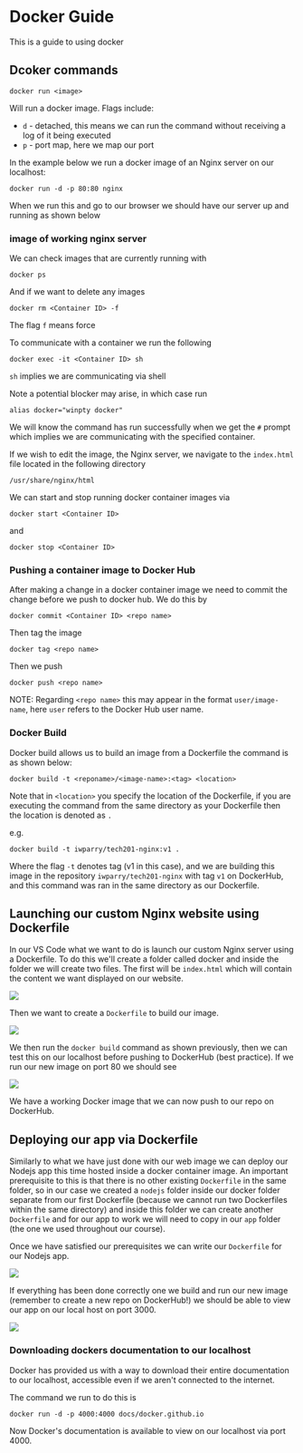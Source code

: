 # Docker Guide
This is a guide to using docker


## Dcoker commands
```
docker run <image>
```
Will run a docker image. Flags include:
- `d` - detached, this means we can run the command without receiving a log of it being executed
- `p` - port map, here we map our port

In the example below we run a docker image of an Nginx server on our localhost:
```
docker run -d -p 80:80 nginx
```
When we run this and go to our browser we should have our server up and running as shown below
### image of working nginx server

We can check images that are currently running with
```
docker ps
```
And if we want to delete any images
```
docker rm <Container ID> -f
```
The flag `f` means force

To communicate with a container we run the following
```
docker exec -it <Container ID> sh
```
`sh` implies we are communicating via shell

Note a potential blocker may arise, in which case run
```
alias docker="winpty docker"
```
We will know the command has run successfully when we get the `#` prompt which implies we are communicating with the specified container.

If we wish to edit the image, the Nginx server, we navigate to the `index.html` file located in the following directory
```
/usr/share/nginx/html
```
We can start and stop running docker container images via
```
docker start <Container ID>
```
and
```
docker stop <Container ID>
```

### Pushing a container image to Docker Hub
After making a change in a docker container image we need to commit the change before we push to docker hub. We do this by 
```
docker commit <Container ID> <repo name>
```
Then tag the image
```
docker tag <repo name>
```
Then we push
```
docker push <repo name>
```
NOTE: Regarding `<repo name>` this may appear in the format `user/image-name`, here `user` refers to the Docker Hub user name.

### Docker Build
Docker build allows us to build an image from a Dockerfile the command is as shown below:
```
docker build -t <reponame>/<image-name>:<tag> <location>
```
Note that in `<location>` you specify the location of the Dockerfile, if you are executing the command from the same directory as your Dockerfile then the location is denoted as `.`

e.g.
```
docker build -t iwparry/tech201-nginx:v1 .
```
Where the flag `-t` denotes tag (v1 in this case), and we are building this image in the repository `iwparry/tech201-nginx` with tag `v1` on DockerHub, and this command was ran in the same directory as our Dockerfile.

## Launching our custom Nginx website using Dockerfile
In our VS Code what we want to do is launch our custom Nginx server using a Dockerfile. To do this we'll create a folder called docker and inside the folder we will create two files. The first will be `index.html` which will contain the content we want displayed on our website.

![](images/index-html.png)

Then we want to create a `Dockerfile` to build our image.

![](images/dockerfile-nginx.png)

We then run the `docker build` command as shown previously, then we can test this on our localhost before pushing to DockerHub (best practice). If we run our new image on port 80 we should see

![](images/docker-iwan-website.png)

We have a working Docker image that we can now push to our repo on DockerHub.

## Deploying our app via Dockerfile
Similarly to what we have just done with our web image we can deploy our Nodejs app this time hosted inside a docker container image. An important prerequisite to this is that there is no other existing `Dockerfile` in the same folder, so in our case we created a `nodejs` folder inside our docker folder separate from our first Dockerfile (because we cannot run two Dockerfiles within the same directory) and inside this folder we can create another `Dockerfile` and for our app to work we will need to copy in our `app` folder (the one we used throughout our course).

Once we have satisfied our prerequisites we can write our `Dockerfile` for our Nodejs app.

![](images/dockerfile-nodejs.png)

If everything has been done correctly one we build and run our new image (remember to create a new repo on DockerHub!) we should be able to view our app on our local host on port 3000.

![](images/docker-app.png)

### Downloading dockers documentation to our localhost
Docker has provided us with a way to download their entire documentation to our localhost, accessible even if we aren't connected to the internet.

The command we run to do this is
```
docker run -d -p 4000:4000 docs/docker.github.io
```
Now Docker's documentation is available to view on our localhost via port 4000.

